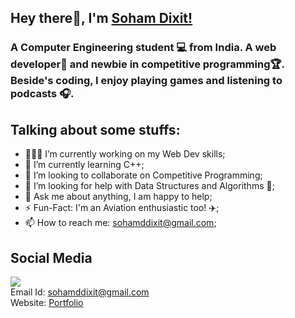 ## Hey there👋, I'm [Soham Dixit!](https://sohamdixit.netlify.app/)

### A Computer Engineering student 💻 from India. A web developer🚀 and newbie in competitive programming🏆. Beside's coding, I enjoy playing games and listening to podcasts 🎧.
## Talking about some stuffs:

- 👨🏽‍💻 I’m currently working on my Web Dev skills;
- 🌱 I’m currently learning C++;
- 🙌 I’m looking to collaborate on Competitive Programming;
- 🤔 I’m looking for help with Data Structures and Algorithms 🤝;
- 💬 Ask me about anything, I am happy to help;
- ⚡️ Fun-Fact: I'm an Aviation enthusiastic too! ✈️;
- 📫 How to reach me: sohamddixit@gmail.com;
## Social Media
<a href="https://www.linkedin.com/in/soham-dixit/"><img src="https://img.shields.io/badge/linkedin%20-%230077B5.svg?&style=for-the-badge&logo=linkedin&logoColor=white"/></a>
<br>
Email Id: [sohamddixit@gmail.com](mailto:sohamddixit@gmail.com)
<br>
Website: [Portfolio](https://sohamdixit.netlify.app/)
